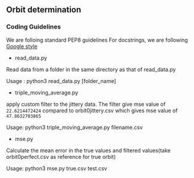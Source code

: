 ## Orbit determination

### Coding Guidelines
We are folloing standard PEP8 guidelines
For docstrings, we are following [Google style](http://sphinxcontrib-napoleon.readthedocs.io/en/latest/example_google.html#example-google)

* read_data.py

Read data from a folder in the same directory as that of read_data.py

Usage : python3 read_data.py [folder_name]


* triple_moving_average.py

apply custom filter to the jittery data. The filter give mse value of `22.6214472424` compared to orbit0jittery.csv which gives mse value of `47.8632703865`

Usage: python3 triple_moving_average.py filename.csv

* mse.py

Calculate the mean error in the true values and filtered values(take orbit0perfect.csv as reference for true orbit)

Usage: python3 mse.py true.csv test.csv

